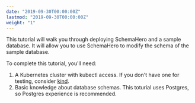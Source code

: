 ```yaml
---
date: "2019-09-30T00:00:00Z"
lastmod: "2019-09-30T00:00:00Z"
weight: "1"
---
```



This tutorial will walk you through deploying SchemaHero and a sample database. It will allow you to use SchemaHero to modify the schema of the sample database.

To complete this tutorial, you'll need:

1. A Kubernetes cluster with kubectl access. If you don't have one for testing, consider [kind](https://github.com/kubernetes-sigs/kind).
2. Basic knowledge about database schemas. This toturial uses Postgres, so Postgres experience is recommended.



